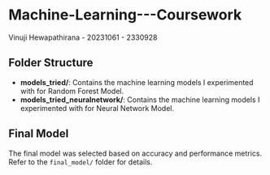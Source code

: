 # Machine-Learning---Coursework
Vinuji Hewapathirana - 20231061 - 2330928

## Folder Structure
- **models_tried/**: Contains the machine learning models I experimented with for Random Forest Model.
- **models_tried_neuralnetwork/**: Contains the machine learning models I experimented with for Neural Network Model.

## Final Model
The final model was selected based on accuracy and performance metrics. Refer to the `final_model/` folder for details.
